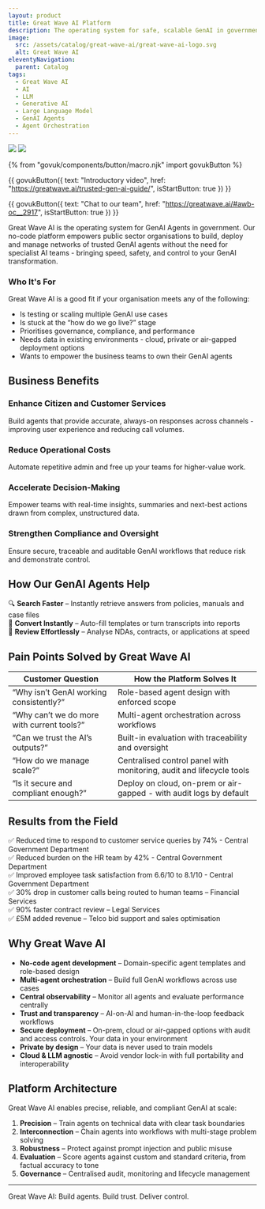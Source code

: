 ```yaml
---
layout: product
title: Great Wave AI Platform
description: The operating system for safe, scalable GenAI in government
image:
  src: /assets/catalog/great-wave-ai/great-wave-ai-logo.svg
  alt: Great Wave AI
eleventyNavigation:
  parent: Catalog
tags:
  - Great Wave AI
  - AI
  - LLM
  - Generative AI
  - Large Language Model
  - GenAI Agents
  - Agent Orchestration
---
```


![](https://img.shields.io/badge/provider-Great_Wave_AI-purple)
![](https://img.shields.io/badge/owner-private_sector-orange)

{% from "govuk/components/button/macro.njk" import govukButton %}

{{ govukButton({
  text: "Introductory video",
  href: "https://greatwave.ai/trusted-gen-ai-guide/",
  isStartButton: true
}) }}
</br>

{{ govukButton({
  text: "Chat to our team",
  href: "https://greatwave.ai/#awb-oc__2917",
  isStartButton: true
}) }}

Great Wave AI is the operating system for GenAI Agents in government. Our no-code platform empowers public sector organisations to build, deploy and manage networks of trusted GenAI agents without the need for specialist AI teams - bringing speed, safety, and control to your GenAI transformation.

### Who It's For
Great Wave AI is a good fit if your organisation meets any of the following:
- Is testing or scaling multiple GenAI use cases
- Is stuck at the “how do we go live?” stage
- Prioritises governance, compliance, and performance
- Needs data in existing environments - cloud, private or air-gapped deployment options
- Wants to empower the business teams to own their GenAI agents

## Business Benefits

### Enhance Citizen and Customer Services
Build agents that provide accurate, always-on responses across channels - improving user experience and reducing call volumes.

### Reduce Operational Costs
Automate repetitive admin and free up your teams for higher-value work.

### Accelerate Decision-Making
Empower teams with real-time insights, summaries and next-best actions drawn from complex, unstructured data.

### Strengthen Compliance and Oversight
Ensure secure, traceable and auditable GenAI workflows that reduce risk and demonstrate control.

## How Our GenAI Agents Help

🔍 **Search Faster** – Instantly retrieve answers from policies, manuals and case files  
📝 **Convert Instantly** – Auto-fill templates or turn transcripts into reports  
📄 **Review Effortlessly** – Analyse NDAs, contracts, or applications at speed  

## Pain Points Solved by Great Wave AI

| **Customer Question** | **How the Platform Solves It** |
|------------------------|--------------------------------|
| “Why isn’t GenAI working consistently?” | Role-based agent design with enforced scope |
| “Why can’t we do more with current tools?” | Multi-agent orchestration across workflows |
| “Can we trust the AI’s outputs?” | Built-in evaluation with traceability and oversight |
| “How do we manage scale?” | Centralised control panel with monitoring, audit and lifecycle tools |
| “Is it secure and compliant enough?” | Deploy on cloud, on-prem or air-gapped - with audit logs by default |

## Results from the Field

✅ Reduced time to respond to customer service queries by 74% - Central Government Department   
✅ Reduced burden on the HR team by 42% - Central Government Department   
✅ Improved employee task satisfaction from 6.6/10 to 8.1/10 - Central Government Department   
✅ 30% drop in customer calls being routed to human teams – Financial Services   
✅ 90% faster contract review – Legal Services  
✅ £5M added revenue – Telco bid support and sales optimisation

## Why Great Wave AI 

- **No-code agent development** – Domain-specific agent templates and role-based design  
- **Multi-agent orchestration** – Build full GenAI workflows across use cases  
- **Central observability** – Monitor all agents and evaluate performance centrally  
- **Trust and transparency** – AI-on-AI and human-in-the-loop feedback workflows  
- **Secure deployment** – On-prem, cloud or air-gapped options with audit and access controls. Your data in your environment  
- **Private by design** – Your data is never used to train models
- **Cloud & LLM agnostic** – Avoid vendor lock-in with full portability and interoperability


## Platform Architecture

Great Wave AI enables precise, reliable, and compliant GenAI at scale:

1. **Precision** – Train agents on technical data with clear task boundaries  
2. **Interconnection** – Chain agents into workflows with multi-stage problem solving  
3. **Robustness** – Protect against prompt injection and public misuse  
4. **Evaluation** – Score agents against custom and standard criteria, from factual accuracy to tone  
5. **Governance** – Centralised audit, monitoring and lifecycle management

---

Great Wave AI: Build agents. Build trust. Deliver control.